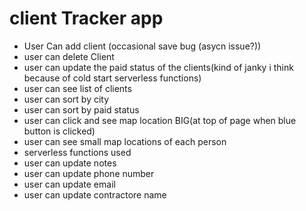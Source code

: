 # client Tracker app
* User Can add client (occasional save bug (asycn issue?))
* user can delete Client 
* user can update the paid status of the clients(kind of janky i think because of cold start serverless functions)
* user can see list of clients
* user can sort by city
* user can sort by paid status
* user can click and see map location BIG(at top of page when blue button is clicked)
* user can see small map locations of each person
* serverless functions used
* user can update notes
* user can update phone number
* user can update email
* user can update contractore name

